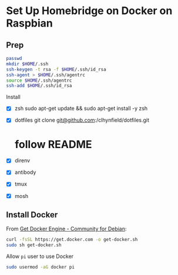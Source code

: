 # Set Up Homebridge on Docker on Raspbian

## Prep

```bash
passwd
mkdir $HOME/.ssh
ssh-keygen -t rsa -f $HOME/.ssh/id_rsa
ssh-agent > $HOME/.ssh/agentrc
source $HOME/.ssh/agentrc
ssh-add $HOME/.ssh/id_rsa
```

Install

- [x] zsh
    sudo apt-get update && sudo apt-get install -y zsh
- [x] dotfiles
    git clone git@github.com:/clhynfield/dotfiles.git
    # follow README
- [x] direnv
- [x] antibody
- [x] tmux
- [x] mosh


## Install Docker

From [Get Docker Engine - Community for Debian](https://docs.docker.com/install/linux/docker-ce/debian/#install-using-the-convenience-script):

```bash
curl -fsSL https://get.docker.com -o get-docker.sh
sudo sh get-docker.sh
```

Allow `pi` user to use Docker

```bash
sudo usermod -aG docker pi
```
